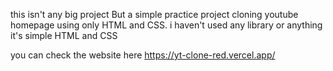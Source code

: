 this isn't any big project But a simple practice project cloning youtube homepage using only HTML and CSS.
i haven't used any library or anything it's simple HTML and CSS




you can check the website here https://yt-clone-red.vercel.app/